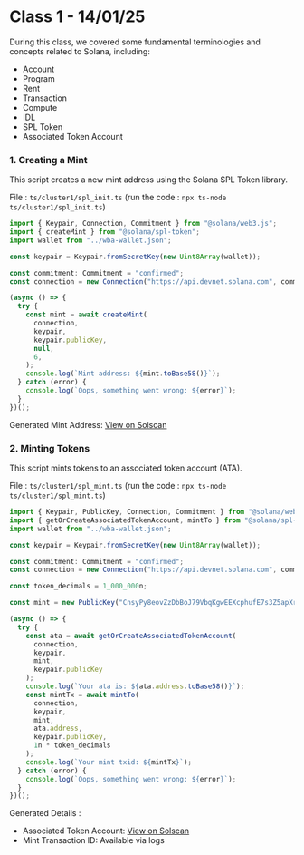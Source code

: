 # Class 1 - 14/01/25

During this class, we covered some fundamental terminologies and concepts related to Solana, including:
  - Account
  - Program
  - Rent
  - Transaction
  - Compute
  - IDL
  - SPL Token
  - Associated Token Account

### 1. Creating a Mint

This script creates a new mint address using the Solana SPL Token library.
 
File : ```ts/cluster1/spl_init.ts``` (run the code : ```npx ts-node ts/cluster1/spl_init.ts```)

```typescript
import { Keypair, Connection, Commitment } from "@solana/web3.js";
import { createMint } from "@solana/spl-token";
import wallet from "../wba-wallet.json";

const keypair = Keypair.fromSecretKey(new Uint8Array(wallet));

const commitment: Commitment = "confirmed";
const connection = new Connection("https://api.devnet.solana.com", commitment);

(async () => {
  try {
    const mint = await createMint(
      connection,
      keypair,
      keypair.publicKey,
      null,
      6,
    );
    console.log(`Mint address: ${mint.toBase58()}`);
  } catch (error) {
    console.log(`Oops, something went wrong: ${error}`);
  }
})();

```
Generated Mint Address: [View on Solscan](https://solscan.io/token/CnsyPy8eovZzDbBoJ79VbqKgwEEXcphufE7s3Z5apXrn?cluster=devnet)

### 2. Minting Tokens

This script mints tokens to an associated token account (ATA).

File : ```ts/cluster1/spl_mint.ts``` (run the code : ```npx ts-node ts/cluster1/spl_mint.ts```)

```typescript
import { Keypair, PublicKey, Connection, Commitment } from "@solana/web3.js";
import { getOrCreateAssociatedTokenAccount, mintTo } from "@solana/spl-token";
import wallet from "../wba-wallet.json";

const keypair = Keypair.fromSecretKey(new Uint8Array(wallet));

const commitment: Commitment = "confirmed";
const connection = new Connection("https://api.devnet.solana.com", commitment);

const token_decimals = 1_000_000n;

const mint = new PublicKey("CnsyPy8eovZzDbBoJ79VbqKgwEEXcphufE7s3Z5apXrn");

(async () => {
  try {
    const ata = await getOrCreateAssociatedTokenAccount(
      connection,
      keypair,
      mint,
      keypair.publicKey
    );
    console.log(`Your ata is: ${ata.address.toBase58()}`);
    const mintTx = await mintTo(
      connection,
      keypair,
      mint,
      ata.address,
      keypair.publicKey,
      1n * token_decimals
    );
    console.log(`Your mint txid: ${mintTx}`);
  } catch (error) {
    console.log(`Oops, something went wrong: ${error}`);
  }
})();

```
Generated Details :
- Associated Token Account: [View on Solscan](https://solscan.io/account/3UzCVhCfCfLR3moF5jxeKP2vgFdPpZkB2t9U8D5LGLAA?cluster=devnet)
- Mint Transaction ID: Available via logs
